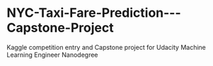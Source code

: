 # NYC-Taxi-Fare-Prediction---Capstone-Project
Kaggle competition entry and Capstone project for Udacity Machine Learning Engineer Nanodegree
